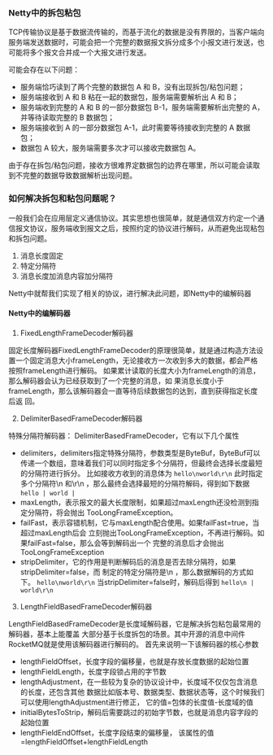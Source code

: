 ### Netty中的拆包粘包

TCP传输协议是基于数据流传输的，而基于流化的数据是没有界限的，当客户端向服务端发送数据时，可能会把一个完整的数据报文拆分成多个小报文进行发送，也可能将多个报文合并成一个大报文进行发送。

可能会存在以下问题：

- 服务端恰巧读到了两个完整的数据包 A 和 B，没有出现拆包/粘包问题；
- 服务端接收到 A 和 B 粘在一起的数据包，服务端需要解析出 A 和 B；
- 服务端收到完整的 A 和 B 的一部分数据包 B-1，服务端需要解析出完整的 A，并等待读取完整的 B
  数据包；
- 服务端接收到 A 的一部分数据包 A-1，此时需要等待接收到完整的 A 数据包；
- 数据包 A 较大，服务端需要多次才可以接收完数据包 A。

由于存在拆包/粘包问题，接收方很难界定数据包的边界在哪里，所以可能会读取到不完整的数据导致数据解析出现问题。

### 如何解决拆包和粘包问题呢？

一般我们会在应用层定义通信协议。其实思想也很简单，就是通信双方约定一个通信报文协议，服务端收到报文之后，按照约定的协议进行解码，从而避免出现粘包和拆包问题。

1. 消息长度固定
2. 特定分隔符
3. 消息长度加消息内容加分隔符

Netty中就帮我们实现了相关的协议，进行解决此问题，即Netty中的编解码器



#### Netty中的编解码器

1. FixedLengthFrameDecoder解码器

固定长度解码器FixedLengthFrameDecoder的原理很简单，就是通过构造方法设置一个固定消息大小frameLength，无论接收方一次收到多大的数据，都会严格按照frameLength进行解码。
如果累计读取的长度大小为frameLength的消息，那么解码器会认为已经获取到了一个完整的消息，如
果消息长度小于frameLength，那么该解码器会一直等待后续数据包的达到，直到获得指定长度后返
回。

2. DelimiterBasedFrameDecoder解码器

特殊分隔符解码器： DelimiterBasedFrameDecoder，它有以下几个属性

- delimiters，delimiters指定特殊分隔符，参数类型是ByteBuf，ByteBuf可以传递一个数组，意味着我们可以同时指定多个分隔符，但最终会选择长度最短的分隔符进行拆分。
  比如接收方收到的消息体为
  `hello\nworld\r\n`
  此时指定多个分隔符\n 和\r\n ，那么最终会选择最短的分隔符解码，得到如下数据
  `hello | world |`
- maxLength，表示报文的最大长度限制，如果超过maxLength还没检测到指定分隔符，将会抛出
  TooLongFrameException。
- failFast，表示容错机制，它与maxLength配合使用。如果failFast=true，当超过maxLength后会
  立刻抛出TooLongFrameException，不再进行解码。如果failFast=false，那么会等到解码出一个
  完整的消息后才会抛出TooLongFrameException
- stripDelimiter，它的作用是判断解码后的消息是否去除分隔符，如果stripDelimiter=false，而
  制定的特定分隔符是\n ，那么数据解码的方式如下。
  `hello\nworld\r\n`
  当stripDelimiter=false时，解码后得到
  `hello\n | world\r\n`

3. LengthFieldBasedFrameDecoder解码器

LengthFieldBasedFrameDecoder是长度域解码器，它是解决拆包粘包最常用的解码器，基本上能覆盖
大部分基于长度拆包的场景。其中开源的消息中间件RocketMQ就是使用该解码器进行解码的。
首先来说明一下该解码器的核心参数

- lengthFieldOffset，长度字段的偏移量，也就是存放长度数据的起始位置
- lengthFieldLength，长度字段锁占用的字节数
- lengthAdjustment，在一些较为复杂的协议设计中，长度域不仅仅包含消息的长度，还包含其他
  数据比如版本号、数据类型、数据状态等，这个时候我们可以使用lengthAdjustment进行修正，
  它的值=包体的长度值-长度域的值
- initialBytesToStrip，解码后需要跳过的初始字节数，也就是消息内容字段的起始位置
- lengthFieldEndOffset，长度字段结束的偏移量， 该属性的值=lengthFieldOffset+lengthFieldLength